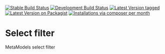 [![Stable Build Status](http://img.shields.io/travis/MetaModels/filter_select/master.svg?label=stable)](https://travis-ci.org/MetaModels/filter_select/branches)
[![Development Build Status](http://img.shields.io/travis/MetaModels/filter_select/develop.svg?label=develop)](https://travis-ci.org/MetaModels/filter_select/branches)
[![Latest Version tagged](http://img.shields.io/github/tag/MetaModels/filter_select.svg)](https://github.com/MetaModels/filter_select/tags)
[![Latest Version on Packagist](http://img.shields.io/packagist/v/MetaModels/filter_select.svg)](https://packagist.org/packages/MetaModels/filter_select)
[![Installations via composer per month](http://img.shields.io/packagist/dm/MetaModels/filter_select.svg)](https://packagist.org/packages/MetaModels/filter_select)

Select filter
=============

MetaModels select filter
